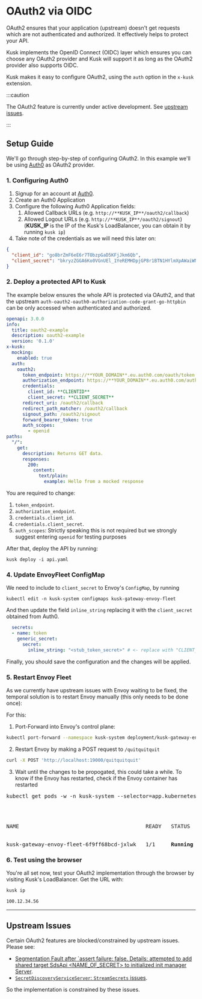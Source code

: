 # OAuth2 via OIDC

OAuth2 ensures that your application (upstream) doesn't get requests which are not authenticated and authorized. It effectively helps to protect your API.

Kusk implements the OpenID Connect (OIDC) layer which ensures you can choose any OAuth2 provider and Kusk will support it as long as the OAuth2 provider also supports OIDC.

Kusk makes it easy to configure OAuth2, using the `auth` option in the `x-kusk` extension.

:::caution

The OAuth2 feature is currently under active development. See [upstream issues](#upstream-issues).

:::

## Setup Guide

We'll go through step-by-step of configuring OAuth2. In this example we'll be using [Auth0](https://auth0.com/) as OAuth2 provider.
### 1. Configuring Auth0

1. Signup for an account at [Auth0](https://auth0.com/).
2. Create an Auth0 Application
3. Configure the following Auth0 Application fields: 
    1. Allowed Callback URLs (e.g. `http://**KUSK_IP**/oauth2/callback`)
    2. Allowed Logout URLs (e.g. `http://**KUSK_IP**/oauth2/signout`)
(**KUSK_IP** is the IP of the Kusk's LoadBalancer, you can obtain it by running `kusk ip`)
4. Take note of the credentials as we will need this later on:

```json
{
  "client_id": "go8brZmF6eE6r7TObzpGaD5KFjJkm6Qb",
  "client_secret": "bkryzZGGA6Ko0VGnUEl_1YeREMHDpjGP8r1BTN1HYlmXpAWaiWNkD4bqIDuAuCKV"
}
```

### 2. Deploy a protected API to Kusk

The example below ensures the whole API is protected via OAuth2, and that the upstream `auth-oauth2-oauth0-authorization-code-grant-go-httpbin` can be only accessed when authenticated and authorized.

```yaml title="api.yaml"
openapi: 3.0.0
info:
  title: oauth2-example
  description: oauth2-example
  version: '0.1.0'
x-kusk:
  mocking:
    enabled: true
  auth:
    oauth2:
      token_endpoint: https://**YOUR_DOMAIN**.eu.auth0.com/oauth/token
      authorization_endpoint: https://**YOUR_DOMAIN**.eu.auth0.com/authorize
      credentials:
        client_id: **CLIENTID**
        client_secret: **CLIENT_SECRET**
      redirect_uri: /oauth2/callback
      redirect_path_matcher: /oauth2/callback
      signout_path: /oauth2/signout
      forward_bearer_token: true
      auth_scopes:
        - openid
paths:
  "/":
    get:
      description: Returns GET data.
      responses:
        200:
          content: 
            text/plain:
              example: Hello from a mocked response
```

You are required to change:

1. `token_endpoint`.
2. `authorization_endpoint`.
3. `credentials.client_id`.
4. `credentials.client_secret`.
5. `auth_scopes`: Strictly speaking this is not required but we strongly suggest entering `openid` for testing purposes

After that, deploy the API by running: 

```
kusk deploy -i api.yaml
```

### 4. Update EnvoyFleet ConfigMap

We need to include to `client_secret` to Envoy's `ConfigMap`, by running 

```
kubectl edit -n kusk-system configmaps kusk-gateway-envoy-fleet
```

And then update the field `inline_string` replacing it with the `client_secret` obtained from Auth0. 

```yaml
  secrets:
  - name: token
    generic_secret:
      secret:
        inline_string: "<stub_token_secret>" # <- replace with "CLIENT_SECRET"
```

Finally, you should save the configuration and the changes will be applied. 

### 5. Restart Envoy Fleet

As we currently have upstream issues with Envoy waiting to be fixed, the temporal solution is to restart Envoy manually (this only needs to be done once): 

For this:

1. Port-Forward into Envoy's control plane: 

```sh
kubectl port-forward --namespace kusk-system deployment/kusk-gateway-envoy-fleet 19000:19000
```
2. Restart Envoy by making a POST request to `/quitquitquit`

```sh
curl -X POST 'http://localhost:19000/quitquitquit'
```

3. Wait until the changes to be propogated, this could take a while. To know if the Envoy has restarted, check if the Envoy container has restarted

<pre>
kubectl get pods -w -n kusk-system --selector=app.kubernetes.io/instance=kusk-gateway-envoy-fleet
<br />
<br />
NAME                                        READY   STATUS    RESTARTS      AGE
<br />
kusk-gateway-envoy-fleet-6f9ff68bcd-jxlwk   1/1     <b>Running</b>   1 (30s ago)   1h
</pre>

### 6. Test using the browser

You're all set now, test your OAuth2 implementation through the browser by visiting Kusk's LoadBalancer. Get the URL with: 

```sh
kusk ip

100.12.34.56
```

--- 

## Upstream Issues

Certain OAuth2 features are blocked/constrained by upstream issues. Please see:

* [Segmentation Fault after `assert failure: false. Details: attempted to add shared target SdsApi <NAME_OF_SECRET> to initialized init manager Server](https://github.com/envoyproxy/envoy/issues/22678).
* [`SecretDiscoveryServiceServer`: `StreamSecrets` issues](https://github.com/envoyproxy/go-control-plane/issues/581).

So the implementation is constrained by these issues.